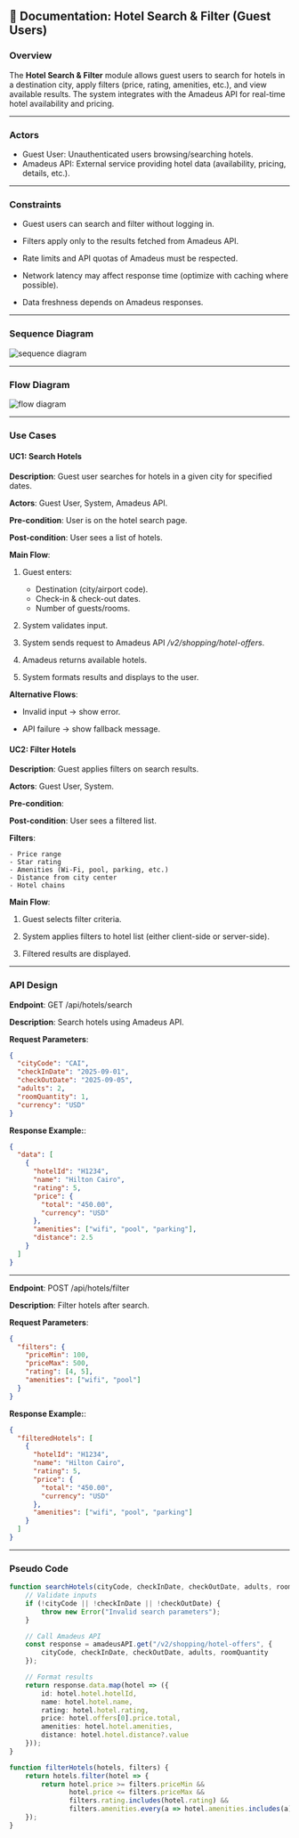 ## 📖 Documentation: Hotel Search & Filter (Guest Users)

### Overview 
The **Hotel Search & Filter** module allows guest users to search for hotels in a destination city, apply filters (price, rating, amenities, etc.), and view available results. The system integrates with the Amadeus API for real-time hotel availability and pricing.

---

### Actors

- Guest User: Unauthenticated users browsing/searching hotels.
- Amadeus API: External service providing hotel data (availability, pricing, details, etc.). 

---

### Constraints
- Guest users can search and filter without logging in.

- Filters apply only to the results fetched from Amadeus API.

- Rate limits and API quotas of Amadeus must be respected.

- Network latency may affect response time (optimize with caching where possible).

- Data freshness depends on Amadeus responses.

---


### Sequence Diagram
![sequence diagram](https://drive.google.com/uc?export=view&id=1l91T5e6_FtTwCQUZDWj8nLi_ku5FkPIz)

---

### Flow Diagram
![flow diagram](https://drive.google.com/uc?export=view&id=1t5ZFGDA6d2c3tR5t4amradZc_2ytHxAO)

---

### Use Cases 

#### UC1: Search Hotels

**Description**: Guest user searches for hotels in a given city for specified dates.

**Actors**: Guest User, System, Amadeus API.

**Pre-condition**: User is on the hotel search page.

**Post-condition**: User sees a list of hotels.

**Main Flow**:

1. Guest enters:

    - Destination (city/airport code).
    - Check-in & check-out dates.
    - Number of guests/rooms.

2. System validates input.

3. System sends request to Amadeus API */v2/shopping/hotel-offers*.

4. Amadeus returns available hotels.

5. System formats results and displays to the user.

**Alternative Flows**:

- Invalid input → show error.

- API failure → show fallback message.

#### UC2: Filter Hotels

**Description**: Guest applies filters on search results.

**Actors**: Guest User, System.

**Pre-condition**: 

**Post-condition**: User sees a filtered list.

**Filters**:

    - Price range
    - Star rating
    - Amenities (Wi-Fi, pool, parking, etc.)
    - Distance from city center
    - Hotel chains

**Main Flow**:
1. Guest selects filter criteria.

2. System applies filters to hotel list (either client-side or server-side).

3. Filtered results are displayed.

---

### API Design

**Endpoint**: GET /api/hotels/search

**Description**: Search hotels using Amadeus API.

**Request Parameters**:
```json
{
  "cityCode": "CAI",
  "checkInDate": "2025-09-01",
  "checkOutDate": "2025-09-05",
  "adults": 2,
  "roomQuantity": 1,
  "currency": "USD"
}
```

**Response Example:**:
```json
{
  "data": [
    {
      "hotelId": "H1234",
      "name": "Hilton Cairo",
      "rating": 5,
      "price": {
        "total": "450.00",
        "currency": "USD"
      },
      "amenities": ["wifi", "pool", "parking"],
      "distance": 2.5
    }
  ]
}
```

---

**Endpoint**: POST /api/hotels/filter

**Description**: Filter hotels after search.

**Request Parameters**:
```json
{ 
  "filters": {
    "priceMin": 100,
    "priceMax": 500,
    "rating": [4, 5],
    "amenities": ["wifi", "pool"]
  }
}
```

**Response Example:**:
```json
{
  "filteredHotels": [
    {
      "hotelId": "H1234",
      "name": "Hilton Cairo",
      "rating": 5,
      "price": {
        "total": "450.00",
        "currency": "USD"
      },
      "amenities": ["wifi", "pool", "parking"]
    }
  ]
}
```
---

### Pseudo Code

```typescript
function searchHotels(cityCode, checkInDate, checkOutDate, adults, roomQuantity) {
    // Validate inputs
    if (!cityCode || !checkInDate || !checkOutDate) {
        throw new Error("Invalid search parameters");
    }

    // Call Amadeus API
    const response = amadeusAPI.get("/v2/shopping/hotel-offers", {
        cityCode, checkInDate, checkOutDate, adults, roomQuantity
    });

    // Format results
    return response.data.map(hotel => ({
        id: hotel.hotel.hotelId,
        name: hotel.hotel.name,
        rating: hotel.hotel.rating,
        price: hotel.offers[0].price.total,
        amenities: hotel.hotel.amenities,
        distance: hotel.hotel.distance?.value
    }));
}

function filterHotels(hotels, filters) {
    return hotels.filter(hotel => {
        return hotel.price >= filters.priceMin &&
               hotel.price <= filters.priceMax &&
               filters.rating.includes(hotel.rating) &&
               filters.amenities.every(a => hotel.amenities.includes(a));
    });
}
```



